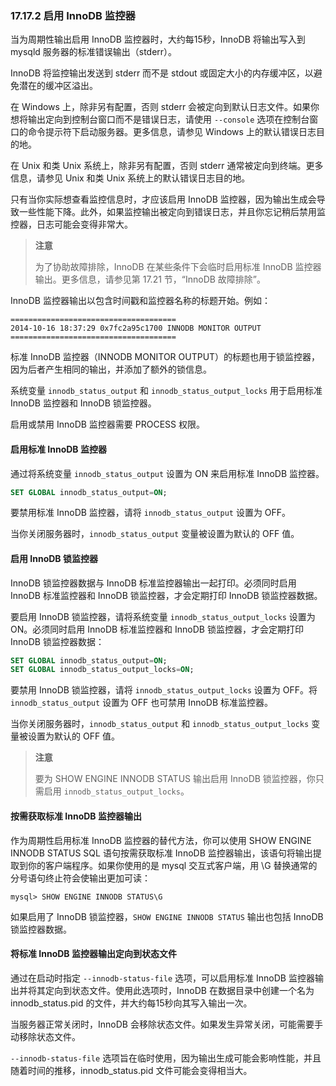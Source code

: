 ### 17.17.2 启用 InnoDB 监控器

当为周期性输出启用 InnoDB 监控器时，大约每15秒，InnoDB 将输出写入到 mysqld 服务器的标准错误输出（stderr）。

InnoDB 将监控输出发送到 stderr 而不是 stdout 或固定大小的内存缓冲区，以避免潜在的缓冲区溢出。

在 Windows 上，除非另有配置，否则 stderr 会被定向到默认日志文件。如果你想将输出定向到控制台窗口而不是错误日志，请使用 `--console` 选项在控制台窗口的命令提示符下启动服务器。更多信息，请参见 Windows 上的默认错误日志目的地。

在 Unix 和类 Unix 系统上，除非另有配置，否则 stderr 通常被定向到终端。更多信息，请参见 Unix 和类 Unix 系统上的默认错误日志目的地。

只有当你实际想查看监控信息时，才应该启用 InnoDB 监控器，因为输出生成会导致一些性能下降。此外，如果监控输出被定向到错误日志，并且你忘记稍后禁用监控器，日志可能会变得非常大。

> **注意**
>
> 为了协助故障排除，InnoDB 在某些条件下会临时启用标准 InnoDB 监控器输出。更多信息，请参见第 17.21 节，“InnoDB 故障排除”。

InnoDB 监控器输出以包含时间戳和监控器名称的标题开始。例如：

```
=====================================
2014-10-16 18:37:29 0x7fc2a95c1700 INNODB MONITOR OUTPUT
=====================================
```

标准 InnoDB 监控器（INNODB MONITOR OUTPUT）的标题也用于锁监控器，因为后者产生相同的输出，并添加了额外的锁信息。

系统变量 `innodb_status_output` 和 `innodb_status_output_locks` 用于启用标准 InnoDB 监控器和 InnoDB 锁监控器。

启用或禁用 InnoDB 监控器需要 PROCESS 权限。

#### 启用标准 InnoDB 监控器

通过将系统变量 `innodb_status_output` 设置为 ON 来启用标准 InnoDB 监控器。

```sql
SET GLOBAL innodb_status_output=ON;
```

要禁用标准 InnoDB 监控器，请将 `innodb_status_output` 设置为 OFF。

当你关闭服务器时，`innodb_status_output` 变量被设置为默认的 OFF 值。

#### 启用 InnoDB 锁监控器

InnoDB 锁监控器数据与 InnoDB 标准监控器输出一起打印。必须同时启用 InnoDB 标准监控器和 InnoDB 锁监控器，才会定期打印 InnoDB 锁监控器数据。

要启用 InnoDB 锁监控器，请将系统变量 `innodb_status_output_locks` 设置为 ON。必须同时启用 InnoDB 标准监控器和 InnoDB 锁监控器，才会定期打印 InnoDB 锁监控器数据：

```sql
SET GLOBAL innodb_status_output=ON;
SET GLOBAL innodb_status_output_locks=ON;
```

要禁用 InnoDB 锁监控器，请将 `innodb_status_output_locks` 设置为 OFF。将 `innodb_status_output` 设置为 OFF 也可禁用 InnoDB 标准监控器。

当你关闭服务器时，`innodb_status_output` 和 `innodb_status_output_locks` 变量被设置为默认的 OFF 值。

> **注意**
>
> 要为 SHOW ENGINE INNODB STATUS 输出启用 InnoDB 锁监控器，你只需启用 `innodb_status_output_locks`。

#### 按需获取标准 InnoDB 监控器输出

作为周期性启用标准 InnoDB 监控器的替代方法，你可以使用 SHOW ENGINE INNODB STATUS SQL 语句按需获取标准 InnoDB 监控器输出，该语句将输出提取到你的客户端程序。如果你使用的是 mysql 交互式客户端，用 \G 替换通常的分号语句终止符会使输出更加可读：

```mysql
mysql> SHOW ENGINE INNODB STATUS\G
```

如果启用了 InnoDB 锁监控器，`SHOW ENGINE INNODB STATUS` 输出也包括 InnoDB 锁监控器数据。

#### 将标准 InnoDB 监控器输出定向到状态文件

通过在启动时指定 `--innodb-status-file` 选项，可以启用标准 InnoDB 监控器输出并将其定向到状态文件。使用此选项时，InnoDB 在数据目录中创建一个名为 innodb_status.pid 的文件，并大约每15秒向其写入输出一次。

当服务器正常关闭时，InnoDB 会移除状态文件。如果发生异常关闭，可能需要手动移除状态文件。

`--innodb-status-file` 选项旨在临时使用，因为输出生成可能会影响性能，并且随着时间的推移，innodb_status.pid 文件可能会变得相当大。